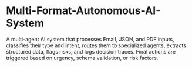 # Multi-Format-Autonomous-AI-System
A multi-agent AI system that processes Email, JSON, and PDF inputs, classifies their type and intent, routes them to specialized agents, extracts structured data, flags risks, and logs decision traces. Final actions are triggered based on urgency, schema validation, or risk factors.
